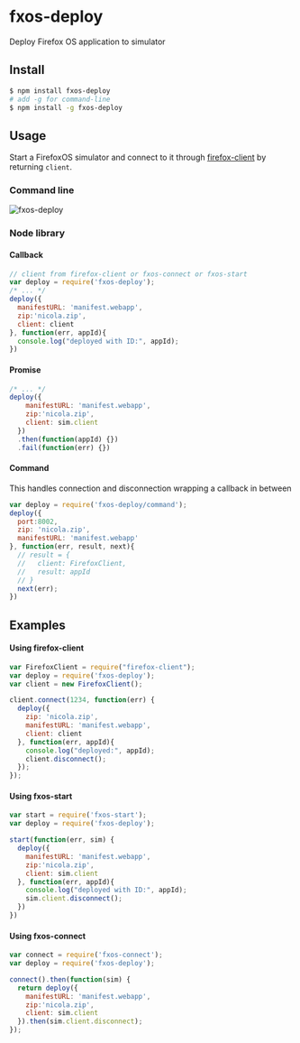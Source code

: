 # fxos-deploy

Deploy Firefox OS application to simulator

## Install

```bash
$ npm install fxos-deploy
# add -g for command-line
$ npm install -g fxos-deploy
```

## Usage

Start a FirefoxOS simulator and connect to it through [firefox-client](https://github.com/harthur/firefox-client) by returning `client`.

### Command line

![fxos-deploy](https://raw.githubusercontent.com/nicola/fxos-deploy/master/docs/fxos-deploy.gif)

### Node library

#### Callback

```javascript
// client from firefox-client or fxos-connect or fxos-start
var deploy = require('fxos-deploy');
/* ... */
deploy({
  manifestURL: 'manifest.webapp',
  zip:'nicola.zip',
  client: client
}, function(err, appId){
  console.log("deployed with ID:", appId);
})
```

#### Promise

```javascript
/* ... */
deploy({
    manifestURL: 'manifest.webapp',
    zip:'nicola.zip',
    client: sim.client
  })
  .then(function(appId) {})
  .fail(function(err) {})
```

#### Command

This handles connection and disconnection wrapping a callback in between

```javascript
var deploy = require('fxos-deploy/command');
deploy({
  port:8002,
  zip: 'nicola.zip',
  manifestURL: 'manifest.webapp'
}, function(err, result, next){
  // result = {
  //   client: FirefoxClient,
  //   result: appId
  // }
  next(err);
})
```

## Examples

#### Using firefox-client

```javascript
var FirefoxClient = require("firefox-client");
var deploy = require('fxos-deploy');
var client = new FirefoxClient();

client.connect(1234, function(err) {
  deploy({
    zip: 'nicola.zip',
    manifestURL: 'manifest.webapp',
    client: client
  }, function(err, appId){
    console.log("deployed:", appId);
    client.disconnect();
  });
});
```

#### Using fxos-start

```javascript
var start = require('fxos-start');
var deploy = require('fxos-deploy');

start(function(err, sim) {
  deploy({
    manifestURL: 'manifest.webapp',
    zip:'nicola.zip',
    client: sim.client
  }, function(err, appId){
    console.log("deployed with ID:", appId);
    sim.client.disconnect();
  })
})
```

#### Using fxos-connect

```javascript
var connect = require('fxos-connect');
var deploy = require('fxos-deploy');

connect().then(function(sim) {
  return deploy({
    manifestURL: 'manifest.webapp',
    zip:'nicola.zip',
    client: sim.client
  }).then(sim.client.disconnect);
});
```
